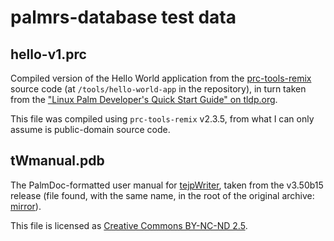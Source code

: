 # palmrs-database test data

## hello-v1.prc

Compiled version of the Hello World application from the [prc-tools-remix][]
source code (at `/tools/hello-world-app` in the repository), in turn taken
from the ["Linux Palm Developer's Quick Start Guide" on tldp.org][palmdevqs].

This file was compiled using `prc-tools-remix` v2.3.5, from what I can only
assume is public-domain source code.

## tWmanual.pdb

The PalmDoc-formatted user manual for [tejpWriter][], taken from the v3.50b15
release (file found, with the same name, in the root of the original archive:
[mirror][tejpWriter-350b15-mirror]).

This file is licensed as [Creative Commons BY-NC-ND 2.5][cc-by-nc-nd-25].


[prc-tools-remix]: https://github.com/jichu4n/prc-tools-remix
[palmdevqs]: https://tldp.org/REF/palmdevqs/index.html
[tejpWriter]: http://twriter.atspace.com
[tejpWriter-350b15-mirror]: https://palm.sfo2.cdn.digitaloceanspaces.com/software/tejpwriter-350b15.zip
[cc-by-nc-nd-25]: https://creativecommons.org/licenses/by-nc-nd/2.5/
